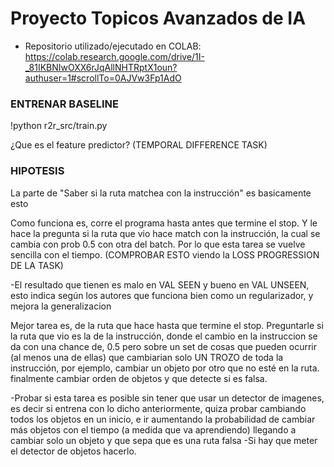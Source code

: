 # Proyecto Topicos Avanzados de IA
- Repositorio utilizado/ejecutado en COLAB: 
https://colab.research.google.com/drive/1I-_81IKBNIwOXX6rJqAllNHTRptX1oun?authuser=1#scrollTo=0AJVw3Fp1AdO


### ENTRENAR BASELINE
!python r2r_src/train.py 


¿Que es el feature predictor? (TEMPORAL DIFFERENCE TASK)






### HIPOTESIS

La parte de "Saber si la ruta matchea con la instrucción" es basicamente esto

Como funciona es, corre el programa hasta antes que termine el stop. Y le hace la pregunta si la ruta que vio hace match con la instrucción, la cual se cambia con prob 0.5 con otra del batch. 
Por lo que esta tarea se vuelve sencilla con el tiempo. (COMPROBAR ESTO viendo la LOSS PROGRESSION DE LA TASK) 

-El resultado que tienen es malo en VAL SEEN y bueno en VAL UNSEEN, esto indica según los autores que funciona bien como un regularizador, y mejora la generalizacion


Mejor tarea es, de la ruta que hace hasta que termine el stop. Preguntarle si la ruta que vio es la de la instrucción, donde el cambio en la instruccion se da con una chance de, 0.5 pero sobre un set de cosas que pueden ocurrir (al menos una de ellas) que cambiarian solo UN TROZO de toda la instrucción, por ejemplo, cambiar un objeto por otro que no esté en la ruta.
finalmente cambiar orden de objetos y que detecte si es falsa.

-Probar si esta tarea es posible sin tener que usar un detector de imagenes, es decir si entrena con lo dicho anteriormente, quiza probar cambiando todos los objetos en un inicio, e ir aumentando la probabilidad de cambiar más objetos con el tiempo (a medida que va aprendiendo) llegando a cambiar solo un objeto y que sepa que es una ruta falsa
-Si hay que meter el detector de objetos hacerlo.